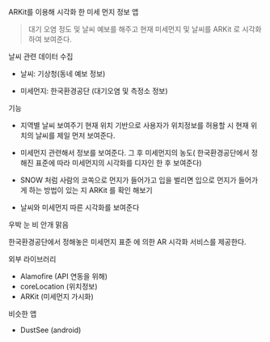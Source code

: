 ARKit를 이용해 시각화 한 미세 먼지 정보 앱

> 대기 오염 정도 및 날씨 예보를 해주고 현재 미세먼지 및 날씨를 ARKit 로 시각화 하여 보여준다.

날씨 관련 데이터 수집

- 날씨: 기상청(동네 예보 정보)

- 미세먼지: 한국환경공단 (대기오염 및 측정소 정보)

기능

- 지역별 날씨 보여주기 현재 위치 기반으로 사용자가 위치정보를 허용할 시 현재 위치의 날씨를 제일 먼저 보여준다.

- 미세먼지 관련해서 정보를 보여준다. 그 후 미세먼지의 농도( 한국환경공단에서 정해진 표준에 따라 미세먼지의 시각화를  디자인 한 후 보여준다)

- SNOW 처럼 사람의 코쏙으로 먼지가 들어가고 입을 벌리면 입으로 먼지가 들어가게 하는 방법이 있는 지 ARKit 를 확인 해보기

- 날씨와 미세먼지 따른 시각화를 보여준다


우박
눈
비
안개
맑음

한국환경공단에서 정해놓은 미세먼지 표준 에 의한 AR 시각화 서비스를 제공한다.




외부 라이브러리

- Alamofire (API 연동을 위해)
- coreLocation (위치정보)
- ARKit (미세먼지 가시화)



비슷한 앱

- DustSee (android)






